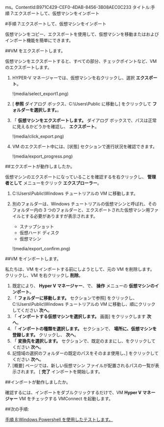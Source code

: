 ms。ContentId:B971C429-CEF0-4DAB-8456-3B08AEC0C233
タイトル:手順 7:エクスポートして、仮想マシンをインポート

#手順 7:エクスポートして、仮想マシンをインポート

仮想マシンをコピー、エクスポートを使用して、仮想マシンを移動またはおよびインポート機能を簡単にできます。

##VM をエクスポートします。

仮想マシンをエクスポートすると、すべての部分、チェックポイントなど、VM のエクスポートします。

1.  HYPER-V マネージャーでは、仮想マシンを右クリックし、選択 **エクスポート**。
    
    !(media/select_export1.png)
2.  [ **参照** ダイアログ ボックス、C:\Users\Public に移動し] をクリックして **フォルダーを選択します。**。
3.  「 **仮想マシンをエクスポートします。** ダイアログ ボックスで、パスは正常に見えるかどうかを確認し、 **エクスポート**。
    
    !(media/click_export.png)
4.  VM のエクスポート中には、[状態] セクションで進行状況を確認できます。
    
    !(media/export_progress.png)

##エクスポートが動作しましたか。

仮想マシンのエクスポートになっていることを確認するを右クリックし、 **管理者として** メニューをクリック **エクスプローラー**。

1.  C:\Users\Public\Windows チュートリアルの VM に移動します。
2.  別のフォルダーは、Windows チュートリアルの仮想マシンと呼ばれ、そのフォルダー内の 3 つのフォルダーと、エクスポートされた仮想マシン用ファイルとする必要がありますが表示されます。
    
    *   スナップショット
    *   仮想ハード ディスク
    *   仮想マシン 
    
    !(media/export_confirm.png)

##VM をインポートします。

私たちは、VM をインポートする前にしようとして、元の VM を削除します。
クリックし、VM を右クリックし **削除**。

1.  既定により、 **Hyper V マネージャー**、で、 **操作** メニューの **仮想マシンのインポート**。
2.  「 **フォルダーに移動します。** セクションで参照] をクリックし、C:\Users\Public\Windows チュートリアルの VM に移動し、順にクリックしてください **次へ**。
3.  「 **インポートする仮想マシンを選択します。** 画面] をクリックします **次へ**。
4.  「 **インポートの種類を選択します。** セクションで、 **場所に、仮想マシンを登録します。** クリックし、 **次へ**。
5.  「 **変換先を選択します。** セクションで、既定のままにし、をクリックしてください **次へ**。
6.  記憶域の選択のフォルダーの既定のパスをそのまま使用し、] をクリックしてください **次へ**。
7.  [概要] ページでは、新しい仮想マシン ファイルが配置されるパスの一覧が表示されます。
    [ **完了** インポートを開始します。

##インポートが動作しましたか。

確認するには、インポートをダブルクリックするだけで、VM **Hyper V マネージャー** VM をチェックする VMConnect を起動します。

##次の手順:

[手順 8:Windows Powershell を使用したテストします。](walkthrough_powershell.md)


